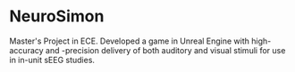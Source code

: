 # NeuroSimon
Master's Project in ECE. Developed a game in Unreal Engine with high-accuracy and -precision delivery of both auditory and visual stimuli for use in in-unit sEEG studies.
